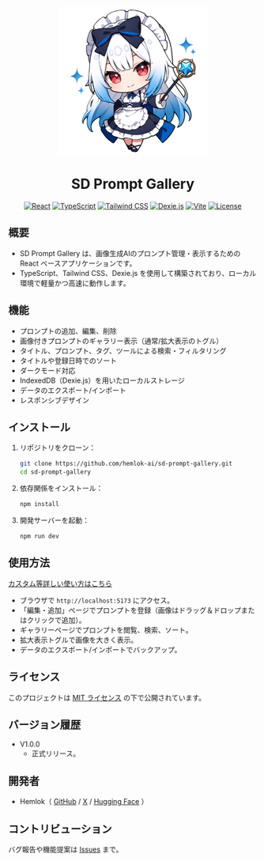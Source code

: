 <div align="center">

  <img src="src/assets/sd-prompt-gallery-logo.png" alt="SD Prompt Galleryロゴ" width="300">

  <h1>SD Prompt Gallery</h1>

  <span>
    <a href="https://react.dev"><img src="https://img.shields.io/badge/React-18.3.1-61DAFB?logo=react&style=for-the-badge" alt="React"></a>
    <a href="https://www.typescriptlang.org"><img src="https://img.shields.io/badge/TypeScript-5.6.2-3178C6?logo=typescript&style=for-the-badge" alt="TypeScript"></a>
    <a href="https://tailwindcss.com"><img src="https://img.shields.io/badge/Tailwind_CSS-3.4.14-38B2AC?logo=tailwindcss&style=for-the-badge" alt="Tailwind CSS"></a>
    <a href="https://dexie.org"><img src="https://img.shields.io/badge/Dexie.js-4.0.8-FFD700?logo=javascript&style=for-the-badge" alt="Dexie.js"></a>
    <a href="https://vite.dev"><img src="https://img.shields.io/badge/Vite-5.4.8-646CFF?logo=vite&style=for-the-badge" alt="Vite"></a>
    <a href="https://github.com/<your-username>/sd-prompt-gallery/blob/main/LICENSE"><img src="https://img.shields.io/badge/License-MIT-blue?style=for-the-badge" alt="License"></a>
  </span>

</div>

## 概要
- SD Prompt Gallery は、画像生成AIのプロンプト管理・表示するための React ベースアプリケーションです。
- TypeScript、Tailwind CSS、Dexie.js を使用して構築されており、ローカル環境で軽量かつ高速に動作します。

## 機能
- プロンプトの追加、編集、削除
- 画像付きプロンプトのギャラリー表示（通常/拡大表示のトグル）
- タイトル、プロンプト、タグ、ツールによる検索・フィルタリング
- タイトルや登録日時でのソート
- ダークモード対応
- IndexedDB（Dexie.js）を用いたローカルストレージ
- データのエクスポート/インポート
- レスポンシブデザイン

## インストール
1. リポジトリをクローン：
   ```bash
   git clone https://github.com/hemlok-ai/sd-prompt-gallery.git
   cd sd-prompt-gallery
   ```
2. 依存関係をインストール：
   ```bash
   npm install
   ```
3. 開発サーバーを起動：
   ```bash
   npm run dev
   ```

## 使用方法

[カスタム等詳しい使い方はこちら](src/docs/usage-and-customization.md)

- ブラウザで `http://localhost:5173` にアクセス。
- 「編集・追加」ページでプロンプトを登録（画像はドラッグ＆ドロップまたはクリックで追加）。
- ギャラリーページでプロンプトを閲覧、検索、ソート。
- 拡大表示トグルで画像を大きく表示。
- データのエクスポート/インポートでバックアップ。

## ライセンス
このプロジェクトは [MIT ライセンス](LICENSE) の下で公開されています。

## バージョン履歴
- V1.0.0
   - 正式リリース。

## 開発者
- Hemlok（ [GitHub](https://github.com/hemlok-ai) / [X](https://x.com/Hemlok_SD) / [Hugging Face](https://huggingface.co/Hemlok) ）

## コントリビューション
バグ報告や機能提案は [Issues](https://github.com/hemlok-ai/sd-prompt-gallery/issues) まで。